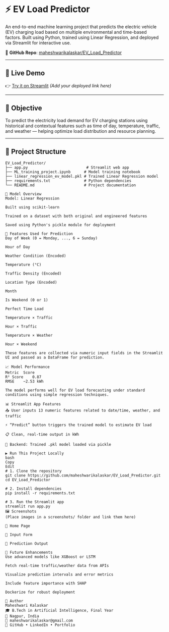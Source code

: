 # ⚡ EV Load Predictor

An end-to-end machine learning project that predicts the electric vehicle (EV) charging load based on multiple environmental and time-based factors. Built using Python, trained using Linear Regression, and deployed via Streamlit for interactive use.

🔗 **GitHub Repo**: [maheshwarikalaskar/EV_Load_Predictor](https://github.com/maheshwarikalaskar/EV_Load_Predictor)

---

## 🚀 Live Demo

👉 [Try it on Streamlit](https://your-streamlit-app-link) *(Add your deployed link here)*

---

## 🎯 Objective

To predict the electricity load demand for EV charging stations using historical and contextual features such as time of day, temperature, traffic, and weather — helping optimize load distribution and resource planning.

---

## 📂 Project Structure

```plaintext
EV_Load_Predictor/
├── app.py                          # Streamlit web app
├── ML_training_project.ipynb      # Model training notebook
├── linear_regression_ev_model.pkl # Trained Linear Regression model
├── requirements.txt               # Python dependencies
└── README.md                      # Project documentation

🧠 Model Overview
Model: Linear Regression

Built using scikit-learn

Trained on a dataset with both original and engineered features

Saved using Python's pickle module for deployment

🧪 Features Used for Prediction
Day of Week (0 = Monday, ..., 6 = Sunday)

Hour of Day

Weather Condition (Encoded)

Temperature (°C)

Traffic Density (Encoded)

Location Type (Encoded)

Month

Is Weekend (0 or 1)

Perfect Time Load

Temperature × Traffic

Hour × Traffic

Temperature × Weather

Hour × Weekend

These features are collected via numeric input fields in the Streamlit UI and passed as a DataFrame for prediction.

📈 Model Performance
Metric	Score
R² Score	0.87
RMSE	~2.53 kWh

The model performs well for EV load forecasting under standard conditions using simple regression techniques.

📊 Streamlit App Features
📥 User inputs 13 numeric features related to date/time, weather, and traffic

⚡ “Predict” button triggers the trained model to estimate EV load

📋 Clean, real-time output in kWh

🧠 Backend: Trained .pkl model loaded via pickle

▶️ Run This Project Locally
bash
Copy
Edit
# 1. Clone the repository
git clone https://github.com/maheshwarikalaskar/EV_Load_Predictor.git
cd EV_Load_Predictor

# 2. Install dependencies
pip install -r requirements.txt

# 3. Run the Streamlit app
streamlit run app.py
🖼️ Screenshots
(Place images in a screenshots/ folder and link them here)

🔹 Home Page

🔹 Input Form

🔹 Prediction Output

🔮 Future Enhancements
Use advanced models like XGBoost or LSTM

Fetch real-time traffic/weather data from APIs

Visualize prediction intervals and error metrics

Include feature importance with SHAP

Dockerize for robust deployment

👤 Author
Maheshwari Kalaskar
🎓 B.Tech in Artificial Intelligence, Final Year
📍 Nagpur, India
📧 maheshwarikalaskar@gmail.com
🔗 GitHub • LinkedIn • Portfolio




